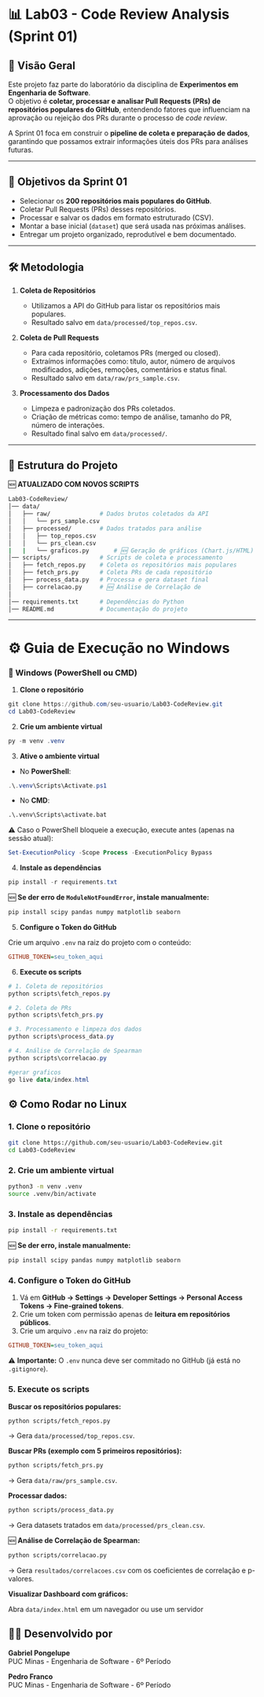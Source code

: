 # 📊 Lab03 - Code Review Analysis (Sprint 01)

## 📌 Visão Geral

Este projeto faz parte do laboratório da disciplina de **Experimentos em Engenharia de Software**.  
O objetivo é **coletar, processar e analisar Pull Requests (PRs) de repositórios populares do GitHub**, entendendo fatores que influenciam na aprovação ou rejeição dos PRs durante o processo de *code review*.  

A Sprint 01 foca em construir o **pipeline de coleta e preparação de dados**, garantindo que possamos extrair informações úteis dos PRs para análises futuras.

---

## 🎯 Objetivos da Sprint 01

- Selecionar os **200 repositórios mais populares do GitHub**.
- Coletar Pull Requests (PRs) desses repositórios.
- Processar e salvar os dados em formato estruturado (CSV).
- Montar a base inicial (`dataset`) que será usada nas próximas análises.
- Entregar um projeto organizado, reprodutível e bem documentado.

---

## 🛠️ Metodologia

1. **Coleta de Repositórios**
   - Utilizamos a API do GitHub para listar os repositórios mais populares.
   - Resultado salvo em `data/processed/top_repos.csv`.

2. **Coleta de Pull Requests**
   - Para cada repositório, coletamos PRs (merged ou closed).
   - Extraímos informações como: título, autor, número de arquivos modificados, adições, remoções, comentários e status final.
   - Resultado salvo em `data/raw/prs_sample.csv`.

3. **Processamento dos Dados**
   - Limpeza e padronização dos PRs coletados.
   - Criação de métricas como: tempo de análise, tamanho do PR, número de interações.
   - Resultado final salvo em `data/processed/`.

---

## 📂 Estrutura do Projeto

🆕 **ATUALIZADO COM NOVOS SCRIPTS**
```bash
Lab03-CodeReview/
│── data/
│   ├── raw/              # Dados brutos coletados da API
│   │   └── prs_sample.csv
│   ├── processed/        # Dados tratados para análise
│   │   ├── top_repos.csv
│   │   └── prs_clean.csv
|   |   └── graficos.py       # 🆕 Geração de gráficos (Chart.js/HTML)   
│── scripts/              # Scripts de coleta e processamento
│   ├── fetch_repos.py    # Coleta os repositórios mais populares
│   ├── fetch_prs.py      # Coleta PRs de cada repositório
│   ├── process_data.py   # Processa e gera dataset final
│   ├── correlacao.py     # 🆕 Análise de Correlação de 
│   
│── requirements.txt      # Dependências do Python
│── README.md             # Documentação do projeto
```

---

# ⚙️ Guia de Execução no Windows

### 🔹 Windows (PowerShell ou CMD)

1. **Clone o repositório**
```powershell
git clone https://github.com/seu-usuario/Lab03-CodeReview.git
cd Lab03-CodeReview
```

2. **Crie um ambiente virtual**
```powershell
py -m venv .venv
```

3. **Ative o ambiente virtual**

- No **PowerShell**:
```powershell
.\.venv\Scripts\Activate.ps1
```

- No **CMD**:
```cmd
.\.venv\Scripts\activate.bat
```

⚠️ Caso o PowerShell bloqueie a execução, execute antes (apenas na sessão atual):
```powershell
Set-ExecutionPolicy -Scope Process -ExecutionPolicy Bypass
```

4. **Instale as dependências**
```powershell
pip install -r requirements.txt
```

🆕 **Se der erro de `ModuleNotFoundError`, instale manualmente:**
```powershell
pip install scipy pandas numpy matplotlib seaborn
```

5. **Configure o Token do GitHub**

Crie um arquivo `.env` na raiz do projeto com o conteúdo:
```ini
GITHUB_TOKEN=seu_token_aqui
```

6. **Execute os scripts** 
```powershell
# 1. Coleta de repositórios
python scripts\fetch_repos.py

# 2. Coleta de PRs
python scripts\fetch_prs.py

# 3. Processamento e limpeza dos dados
python scripts\process_data.py

# 4. Análise de Correlação de Spearman
python scripts\correlacao.py

#gerar graficos
go live data/index.html
```

## ⚙️ Como Rodar no Linux

### 1. Clone o repositório
```bash
git clone https://github.com/seu-usuario/Lab03-CodeReview.git
cd Lab03-CodeReview
```

### 2. Crie um ambiente virtual
```bash
python3 -m venv .venv
source .venv/bin/activate
```

### 3. Instale as dependências
```bash
pip install -r requirements.txt
```

🆕 **Se der erro, instale manualmente:**
```bash
pip install scipy pandas numpy matplotlib seaborn
```

### 4. Configure o Token do GitHub

1. Vá em **GitHub → Settings → Developer Settings → Personal Access Tokens → Fine-grained tokens**.
2. Crie um token com permissão apenas de **leitura em repositórios públicos**.
3. Crie um arquivo `.env` na raiz do projeto:
```ini
GITHUB_TOKEN=seu_token_aqui
```

⚠️ **Importante:** O `.env` nunca deve ser commitado no GitHub (já está no `.gitignore`).

### 5. Execute os scripts 

**Buscar os repositórios populares:**
```bash
python scripts/fetch_repos.py
```

→ Gera `data/processed/top_repos.csv`.

**Buscar PRs (exemplo com 5 primeiros repositórios):**
```bash
python scripts/fetch_prs.py
```

→ Gera `data/raw/prs_sample.csv`.

**Processar dados:**
```bash
python scripts/process_data.py
```

→ Gera datasets tratados em `data/processed/prs_clean.csv`.

🆕 **Análise de Correlação de Spearman:**
```bash
python scripts/correlacao.py
```

→ Gera `resultados/correlacoes.csv` com os coeficientes de correlação e p-valores.


**Visualizar Dashboard com gráficos:**

Abra `data/index.html` em um navegador ou use um servidor 




## 👨‍💻 Desenvolvido por

**Gabriel Pongelupe**  
PUC Minas - Engenharia de Software - 6º Período

**Pedro Franco**  
PUC Minas - Engenharia de Software - 6º Período